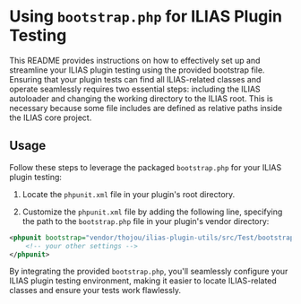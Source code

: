# Using `bootstrap.php` for ILIAS Plugin Testing

This README provides instructions on how to effectively set up and streamline your ILIAS plugin testing using the provided bootstrap file. 
Ensuring that your plugin tests can find all ILIAS-related classes and operate seamlessly requires two essential steps: 
including the ILIAS autoloader and changing the working directory to the ILIAS root. 
This is necessary because some file includes are defined as relative paths inside the ILIAS core project.

## Usage

Follow these steps to leverage the packaged `bootstrap.php` for your ILIAS plugin testing:

1. Locate the `phpunit.xml` file in your plugin's root directory.

2. Customize the `phpunit.xml` file by adding the following line, specifying the path to the `bootstrap.php` file in your plugin's vendor directory:

```xml
<phpunit bootstrap="vendor/thojou/ilias-plugin-utils/src/Test/bootstrap.php">
    <!-- your other settings -->
</phpunit>
```

By integrating the provided `bootstrap.php`, you'll seamlessly configure your ILIAS plugin testing environment, making it easier to locate ILIAS-related classes and ensure your tests work flawlessly.
